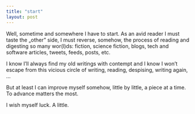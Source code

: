 ```yaml
---
title: "start"
layout: post
---
```


Well, sometime and somewhere I have to start. As an avid reader I must taste the „other” side, I must reverse, somehow, the process of reading and digesting so many wor(l)ds: fiction, science fiction, blogs, tech and software articles, tweets, feeds, posts, etc.

I know I’ll always find my old writings with contempt and I know I won’t escape from this vicious circle of writing, reading, despising, writing again, …

But at least I can improve myself somehow, little by little, a piece at a time. To advance matters the most.

I wish myself luck. A little.
